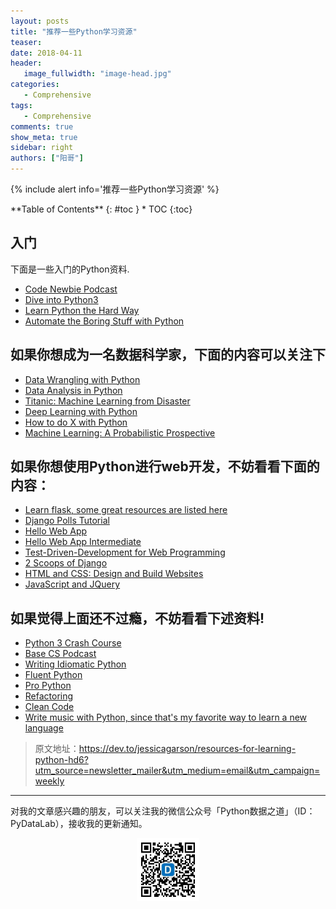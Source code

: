 ```yaml
---
layout: posts
title: "推荐一些Python学习资源"
teaser:
date: 2018-04-11
header:
   image_fullwidth: "image-head.jpg"
categories:
   - Comprehensive
tags:
   - Comprehensive
comments: true
show_meta: true
sidebar: right
authors: ["阳哥"]
---
```





{% include alert info='推荐一些Python学习资源' %}


<div class="panel radius" markdown="1">
**Table of Contents**
{: #toc }
*  TOC
{:toc}
</div>




## 入门

下面是一些入门的Python资料.

- [Code Newbie Podcast](https://www.codenewbie.org/podcast)
- [Dive into Python3](http://www.diveintopython3.net/)
- [Learn Python the Hard Way](https://learnpythonthehardway.org/python3/)
- [Automate the Boring Stuff with Python](https://automatetheboringstuff.com/)

## 如果你想成为一名数据科学家，下面的内容可以关注下

- [Data Wrangling with Python](https://www.amazon.com/Data-Wrangling-Python-Tools-Easier/dp/1491948817)
- [Data Analysis in Python](http://www.data-analysis-in-python.org/index.html)
- [Titanic: Machine Learning from Disaster](https://www.kaggle.com/c/titanic/discussion/5105)
- [Deep Learning with Python](https://www.manning.com/books/deep-learning-with-python)
- [How to do X with Python](https://chrisalbon.com/)
- [Machine Learning: A Probabilistic Prospective](https://www.amazon.com/Machine-Learning-Probabilistic-Perspective-Computation/dp/0262018020)

## 如果你想使用Python进行web开发，不妨看看下面的内容：

- [Learn flask, some great resources are listed here](https://www.fullstackpython.com/flask.html)
- [Django Polls Tutorial](https://docs.djangoproject.com/en/2.0/intro/tutorial01/)
- [Hello Web App](https://www.amazon.com/Hello-Web-App-Learn-Build-ebook/dp/B00U5MMZ2E/ref=sr_1_1?ie=UTF8&qid=1510599119&sr=8-1&keywords=hello+web+app)
- [Hello Web App Intermediate](https://www.amazon.com/Hello-Web-App-Intermediate-Concepts/dp/0986365920)
- [Test-Driven-Development for Web Programming](https://www.obeythetestinggoat.com/pages/book.html#toc)
- [2 Scoops of Django](https://www.amazon.com/Two-Scoops-Django-1-11-Practices-ebook/dp/B076D5FKFX/ref=sr_1_1?s=books&ie=UTF8&qid=1510598897&sr=1-1&keywords=2+scoops+of+django)
- [HTML and CSS: Design and Build Websites](https://www.amazon.com/HTML-CSS-Design-Build-Websites/dp/1118008189/ref=sr_1_1?ie=UTF8&qid=1510599157&sr=8-1&keywords=css+and+html)
- [JavaScript and JQuery](https://www.amazon.com/JavaScript-JQuery-Interactive-Front-End-Development/dp/1118531647)

## 如果觉得上面还不过瘾，不妨看看下述资料!


- [Python 3 Crash Course](https://www.amazon.com/Python-Crash-Course-Hands-Project-Based/dp/1593276036)
- [Base CS Podcast](https://www.codenewbie.org/basecs)
- [Writing Idiomatic Python](https://www.amazon.com/Writing-Idiomatic-Python-Jeff-Knupp-ebook/dp/B00B5VXMRG)
- [Fluent Python](https://www.amazon.com/dp/1491946008?aaxitk=o7.Y1C9z7oJp87fs3ev30Q&pd_rd_i=1491946008&hsa_cr_id=1406361870001)
- [Pro Python](https://www.amazon.com/Pro-Python-Marty-Alchin/dp/1484203356/ref=sr_1_1?s=books&ie=UTF8&qid=1510598874&sr=1-1&keywords=pro+python)
- [Refactoring](https://www.amazon.com/Refactoring-Improving-Design-Existing-Code/dp/0201485672/ref=sr_1_1?ie=UTF8&qid=1510598784&sr=8-1&keywords=refactoring+martin+fowler)
- [Clean Code](https://www.amazon.com/Clean-Code-Handbook-Software-Craftsmanship/dp/0132350882/ref=sr_1_1?s=books&ie=UTF8&qid=1510598926&sr=1-1&keywords=clean+code)
- [Write music with Python, since that's my favorite way to learn a new language](https://github.com/reckoner165/soundmodular)


>原文地址：https://dev.to/jessicagarson/resources-for-learning-python-hd6?utm_source=newsletter_mailer&utm_medium=email&utm_campaign=weekly



---

对我的文章感兴趣的朋友，可以关注我的微信公众号「Python数据之道」（ID：PyDataLab），接收我的更新通知。

<div align="center">
    <img src="/images/qrcode.jpg" width="20%">
</div>
